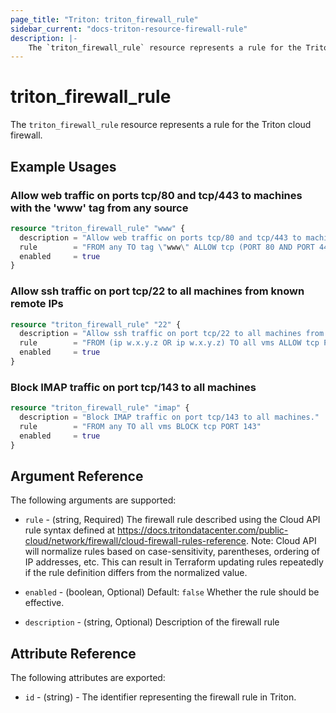 ```yaml
---
page_title: "Triton: triton_firewall_rule"
sidebar_current: "docs-triton-resource-firewall-rule"
description: |-
    The `triton_firewall_rule` resource represents a rule for the Triton cloud firewall.
---
```


# triton\_firewall\_rule

The `triton_firewall_rule` resource represents a rule for the Triton cloud firewall.

## Example Usages

### Allow web traffic on ports tcp/80 and tcp/443 to machines with the 'www' tag from any source

```terraform
resource "triton_firewall_rule" "www" {
  description = "Allow web traffic on ports tcp/80 and tcp/443 to machines with the 'www' tag from any source."
  rule        = "FROM any TO tag \"www\" ALLOW tcp (PORT 80 AND PORT 443)"
  enabled     = true
}
```

### Allow ssh traffic on port tcp/22 to all machines from known remote IPs

```terraform
resource "triton_firewall_rule" "22" {
  description = "Allow ssh traffic on port tcp/22 to all machines from known remote IPs."
  rule        = "FROM (ip w.x.y.z OR ip w.x.y.z) TO all vms ALLOW tcp PORT 22"
  enabled     = true
}
```

### Block IMAP traffic on port tcp/143 to all machines

```terraform
resource "triton_firewall_rule" "imap" {
  description = "Block IMAP traffic on port tcp/143 to all machines."
  rule        = "FROM any TO all vms BLOCK tcp PORT 143"
  enabled     = true
}
```

## Argument Reference

The following arguments are supported:

* `rule` - (string, Required) The firewall rule described using the Cloud API rule syntax defined at https://docs.tritondatacenter.com/public-cloud/network/firewall/cloud-firewall-rules-reference. Note: Cloud API will normalize rules based on case-sensitivity, parentheses, ordering of IP addresses, etc. This can result in Terraform updating rules repeatedly if the rule definition differs from the normalized value.

* `enabled` - (boolean, Optional) Default: `false` Whether the rule should be effective.

* `description` - (string, Optional) Description of the firewall rule

## Attribute Reference

The following attributes are exported:

* `id` - (string) - The identifier representing the firewall rule in Triton.

